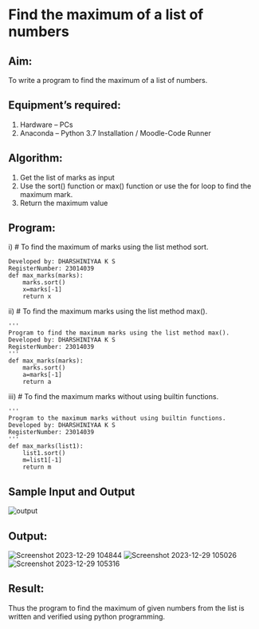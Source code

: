 # Find the maximum of a list of numbers
## Aim:
To write a program to find the maximum of a list of numbers.
## Equipment’s required:
1.	Hardware – PCs
2.	Anaconda – Python 3.7 Installation / Moodle-Code Runner
## Algorithm:
1.	Get the list of marks as input
2.	Use the sort() function or max() function or use the for loop to find the maximum mark.
3.	Return the maximum value
## Program:

i)	# To find the maximum of marks using the list method sort.
```
Developed by: DHARSHINIYAA K S
RegisterNumber: 23014039
def max_marks(marks):
    marks.sort()
    x=marks[-1]
    return x
```

ii)	# To find the maximum marks using the list method max().
```
''' 
Program to find the maximum marks using the list method max().
Developed by: DHARSHINIYAA K S
RegisterNumber: 23014039
'''
def max_marks(marks):
    marks.sort()
    a=marks[-1]
    return a
```

iii) # To find the maximum marks without using builtin functions.
```
''' 
Program to the maximum marks without using builtin functions.
Developed by: DHARSHINIYAA K S
RegisterNumber: 23014039
'''
def max_marks(list1):
    list1.sort()
    m=list1[-1]
    return m
```
## Sample Input and Output
![output](./img/max_marks1.jpg) 

## Output:
![Screenshot 2023-12-29 104844](https://github.com/Dharshiniyaaks/FindMaximum/assets/155055420/508d2585-1734-4ee6-a623-87a82c65bb43)
![Screenshot 2023-12-29 105026](https://github.com/Dharshiniyaaks/FindMaximum/assets/155055420/47aea02a-c03a-46d5-9b67-f56d743f7601)
![Screenshot 2023-12-29 105316](https://github.com/Dharshiniyaaks/FindMaximum/assets/155055420/f71c3e90-66cf-46c2-8a7a-972e9f8bbed2)

## Result:
Thus the program to find the maximum of given numbers from the list is written and verified using python programming.
